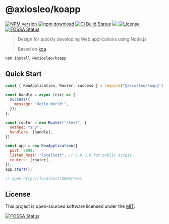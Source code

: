 # @axiosleo/koapp

[![NPM version](https://img.shields.io/npm/v/@axiosleo/koapp.svg?style=flat-square)](https://npmjs.org/package/@axiosleo/koapp)
[![npm download](https://img.shields.io/npm/dm/@axiosleo/koapp.svg?style=flat-square)](https://npmjs.org/package/@axiosleo/koapp)
[![CI Build Status](https://github.com/AxiosLeo/node-koapp/actions/workflows/ci.yml/badge.svg)](https://github.com/AxiosLeo/node-koapp/actions/workflows/ci.yml)
[![](https://codecov.io/gh/AxiosLeo/node-koapp/branch/master/graph/badge.svg)](https://codecov.io/gh/AxiosLeo/node-koapp)
[![License](https://img.shields.io/github/license/AxiosLeo/node-koapp?color=%234bc524)](LICENSE)
[![FOSSA Status](https://app.fossa.com/api/projects/git%2Bgithub.com%2FAxiosLeo%2Fnode-koapp.svg?type=shield)](https://app.fossa.com/projects/git%2Bgithub.com%2FAxiosLeo%2Fnode-koapp/refs/branch/master)

> Design for quickly developing Web applications using Node.js
>
> Based on [koa](https://koajs.com/)

```bash
npm install @axiosleo/koapp
```

## Quick Start

```javascript
const { KoaApplication, Router, success } = require("@axiosleo/koapp");

const handle = async (ctx) => {
  success({
    message: "Hello World!",
  });
};

const router = new Router("/test", {
  method: "any",
  handlers: [handle],
});

const app = new KoaApplication({
  port: 8088,
  listen_host: "localhost", // 0.0.0.0 for public access
  routers: [router],
});
app.start();

// open http://localhost:8088/test
```

## License

This project is open-sourced software licensed under the [MIT](LICENSE).

[![FOSSA Status](https://app.fossa.com/api/projects/git%2Bgithub.com%2FAxiosLeo%2Fnode-koapp.svg?type=large)](https://app.fossa.com/projects/git%2Bgithub.com%2FAxiosLeo%2Fnode-koapp/refs/branch/master/)
